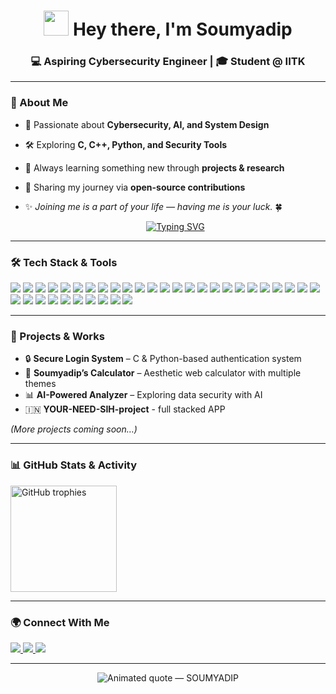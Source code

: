 <h1 align="center">
  <img src="https://raw.githubusercontent.com/MartinHeinz/MartinHeinz/master/wave.gif" width="40px" height="40px" />
  Hey there, I'm Soumyadip
</h1>
<h3 align="center">💻 Aspiring Cybersecurity Engineer | 🎓 Student @ IITK</h3>

---

### 🔐 About Me  
- 🚀 Passionate about **Cybersecurity, AI, and System Design**  
- 🛠 Exploring **C, C++, Python, and Security Tools**  
- 🌱 Always learning something new through **projects & research**  
- 📂 Sharing my journey via **open-source contributions**  
- ✨ *Joining me is a part of your life — having me is your luck.* 🍀

  <p align="center">
  <a href="https://git.io/typing-svg">
    <img src="https://readme-typing-svg.herokuapp.com?font=Fira+Code&size=28&pause=1000&color=F700FF&center=true&vCenter=true&width=600&lines=SOUMYADIP+DOLAI;Cybersecurity+Enthusiast;Always+Learning+%26+Building" alt="Typing SVG" />
  </a>
</p>
  
---

### 🛠️ Tech Stack & Tools  
<p align="left">
  
  <!-- Programming Languages -->
  <img src="https://img.shields.io/badge/C-00599C?style=for-the-badge&logo=c&logoColor=white"/>
  <img src="https://img.shields.io/badge/C++-00599C?style=for-the-badge&logo=cplusplus&logoColor=white"/>
  <img src="https://img.shields.io/badge/Java-007396?style=for-the-badge&logo=java&logoColor=white"/>
  <img src="https://img.shields.io/badge/Python-FFD43B?style=for-the-badge&logo=python&logoColor=306998"/>
  <img src="https://img.shields.io/badge/JavaScript-F7DF1E?style=for-the-badge&logo=javascript&logoColor=black"/>
  <img src="https://img.shields.io/badge/TypeScript-007ACC?style=for-the-badge&logo=typescript&logoColor=white"/>
  <img src="https://img.shields.io/badge/Go-00ADD8?style=for-the-badge&logo=go&logoColor=white"/>
  <img src="https://img.shields.io/badge/R-276DC3?style=for-the-badge&logo=r&logoColor=white"/>
  
  <!-- Web Development -->
  <img src="https://img.shields.io/badge/HTML5-E34F26?style=for-the-badge&logo=html5&logoColor=white"/>
  <img src="https://img.shields.io/badge/CSS3-1572B6?style=for-the-badge&logo=css3&logoColor=white"/>
  <img src="https://img.shields.io/badge/React-20232A?style=for-the-badge&logo=react&logoColor=61DAFB"/>
  <img src="https://img.shields.io/badge/Node.js-339933?style=for-the-badge&logo=node.js&logoColor=white"/>
  <img src="https://img.shields.io/badge/Express.js-000000?style=for-the-badge&logo=express&logoColor=white"/>
  
  <!-- Databases -->
  <img src="https://img.shields.io/badge/MySQL-4479A1?style=for-the-badge&logo=mysql&logoColor=white"/>
  <img src="https://img.shields.io/badge/PostgreSQL-336791?style=for-the-badge&logo=postgresql&logoColor=white"/>
  <img src="https://img.shields.io/badge/MongoDB-47A248?style=for-the-badge&logo=mongodb&logoColor=white"/>
  <img src="https://img.shields.io/badge/Firebase-FFCA28?style=for-the-badge&logo=firebase&logoColor=black"/>
  
  <!-- Cloud & DevOps -->
  <img src="https://img.shields.io/badge/AWS-232F3E?style=for-the-badge&logo=amazon-aws&logoColor=white"/>
  <img src="https://img.shields.io/badge/GCP-4285F4?style=for-the-badge&logo=google-cloud&logoColor=white"/>
  <img src="https://img.shields.io/badge/Azure-0078D4?style=for-the-badge&logo=microsoft-azure&logoColor=white"/>
  <img src="https://img.shields.io/badge/Docker-2496ED?style=for-the-badge&logo=docker&logoColor=white"/>
  <img src="https://img.shields.io/badge/Kubernetes-326CE5?style=for-the-badge&logo=kubernetes&logoColor=white"/>
  <img src="https://img.shields.io/badge/GitHub_Actions-2088FF?style=for-the-badge&logo=github-actions&logoColor=white"/>
  
  <!-- Tools & Editors -->
  <img src="https://img.shields.io/badge/VS%20Code-007ACC?style=for-the-badge&logo=visual-studio-code&logoColor=white"/>
  <img src="https://img.shields.io/badge/IntelliJ_IDEA-000000?style=for-the-badge&logo=intellij-idea&logoColor=white"/>
  <img src="https://img.shields.io/badge/Postman-FF6C37?style=for-the-badge&logo=postman&logoColor=white"/>
  
  <!-- Google Workspace -->
  <img src="https://img.shields.io/badge/Google_Sheets-34A853?style=for-the-badge&logo=google-sheets&logoColor=white"/>
  <img src="https://img.shields.io/badge/Google_Docs-4285F4?style=for-the-badge&logo=google-docs&logoColor=white"/>
  <img src="https://img.shields.io/badge/Google_Slides-FBBC05?style=for-the-badge&logo=google-slides&logoColor=black"/>
  <img src="https://img.shields.io/badge/Google_Drive-4285F4?style=for-the-badge&logo=google-drive&logoColor=white"/>
  <img src="https://img.shields.io/badge/Google_Colab-F9AB00?style=for-the-badge&logo=google-colab&logoColor=black"/>

  <!-- Cybersecurity -->
  <img src="https://img.shields.io/badge/Burp_Suite-FF6633?style=for-the-badge&logo=burp-suite&logoColor=white"/>
  <img src="https://img.shields.io/badge/Wireshark-1679A7?style=for-the-badge&logo=wireshark&logoColor=white"/>
  <img src="https://img.shields.io/badge/Metasploit-ED1C24?style=for-the-badge&logo=metasploit&logoColor=white"/>
  <img src="https://img.shields.io/badge/Kali_Linux-557C94?style=for-the-badge&logo=kali-linux&logoColor=white"/>

</p>

---

### 🚀 Projects & Works  
- 🔒 **Secure Login System** – C & Python-based authentication system  
- 🧮 **Soumyadip’s Calculator** – Aesthetic web calculator with multiple themes  
- 📊 **AI-Powered Analyzer** – Exploring data security with AI
- 🇮🇳 **YOUR-NEED-SIH-project** - full stacked APP 

*(More projects coming soon…)*  

---

### 📊 GitHub Stats & Activity  

<!-- Trophies -->
  <img src="https://github-profile-trophy.vercel.app/?username=Soumyadip&theme=radical&no-frame=true&margin-w=15&margin-h=15" height="170" alt="GitHub trophies"/>
</p>

---


### 🌍 Connect With Me  
<p align="left">
  <a href="https://www.linkedin.com/in/soumyadippp" target="_blank">
    <img src="https://img.shields.io/badge/LinkedIn-0A66C2?style=for-the-badge&logo=linkedin&logoColor=white"/>
  </a>
  <a href="mailto:soumyadipdolai630@gmail.com" target="_blank">
    <img src="https://img.shields.io/badge/Gmail-D14836?style=for-the-badge&logo=gmail&logoColor=white"/>
  </a>
  <a href="https://www.instagram.com/soumyadipdolai/?hl=en" target="_blank">
    <img src="https://img.shields.io/badge/Instagram-E4405F?style=for-the-badge&logo=instagram&logoColor=white"/>
  </a>
</p>

---

<p align="center">
  <img src="https://readme-typing-svg.herokuapp.com?font=Bebas+Neue&size=36&duration=6000&pause=1500&color=00FF00&center=true&vCenter=true&width=960&lines=%E2%9A%A1+%22Every+bug+is+an+opportunity+to+learn.+Every+project+is+a+step+toward+mastery%22+%E2%9A%A1" alt="Animated quote — SOUMYADIP" />
</p>

